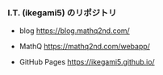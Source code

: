 ### I.T. (ikegami5) のリポジトリ

- blog https://blog.mathq2nd.com/

- MathQ https://mathq2nd.com/webapp/

- GitHub Pages https://ikegami5.github.io/

<!--
**ikegami5/ikegami5** is a ✨ _special_ ✨ repository because its `README.md` (this file) appears on your GitHub profile.

Here are some ideas to get you started:

- 🔭 I’m currently working on ...
- 🌱 I’m currently learning ...
- 👯 I’m looking to collaborate on ...
- 🤔 I’m looking for help with ...
- 💬 Ask me about ...
- 📫 How to reach me: ...
- 😄 Pronouns: ...
- ⚡ Fun fact: ...
-->
